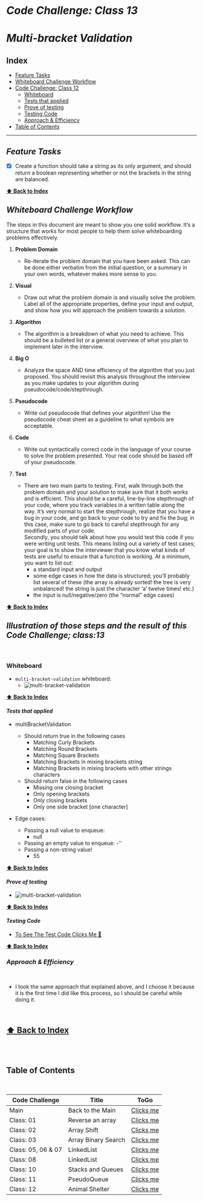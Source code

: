 # ***Code Challenge: Class 13***

# ***Multi-bracket Validation***

## Index

- [Feature Tasks](#Feature-Tasks)
- [Whiteboard Challenge Workflow](#Whiteboard-Challenge-Workflow)
- [Code Challenge: Class 12](#Illustration-of-those-steps-and-the-result-of-this-Code-Challenge;-class-12)
  - [Whiteboard](#Whiteboard)
  - [Tests that applied](#Tests-that-applied)
  - [Prove of testing](#Prove-of-testing)
  - [Testing Code](#Testing-Code)
  - [Approach & Efficiency](#Approach-&-Efficiency)
- [Table of Contents](#Table-of-Contents)

---

## ***Feature Tasks***

- [x] Create a function should take a string as its only argument, and should return a boolean representing whether or not the brackets in the string are balanced.

**[⬆ Back to Index](#index)**

## ***Whiteboard Challenge Workflow***

The steps in this document are meant to show you one solid workflow. It’s a structure that works for most people to help them solve whiteboarding problems effectively.

1. **Problem Domain**
    - Re-iterate the problem domain that you have been asked. This can be done either verbatim from the initial question, or a summary in your own words, whatever makes more sense to you.

2. **Visual**
    - Draw out what the problem domain is and visually solve the problem. Label all of the appropriate properties, define your input and output, and show how you will approach the problem towards a solution.

3. **Algorithm**
    - The algorithm is a breakdown of what you need to achieve. This should be a bulleted list or a general overview of what you plan to implement later in the interview.

4. **Big O**
    - Analyze the space AND time efficiency of the algorithm that you just proposed. You should revisit this analysis throughout the interview as you make updates to your algorithm during pseudocode/code/stepthrough.

5. **Pseudocode**
    - Write out pseudocode that defines your algorithm! Use the pseudocode cheat sheet as a guideline to what symbols are acceptable.

6. **Code**
    - Write out syntactically correct code in the language of your course to solve the problem presented. Your real code should be based off of your pseudocode.

7. **Test**
    - There are two main parts to testing. First, walk through both the problem domain and your solution to make sure that it both works and is efficient. This should be a careful, line-by-line stepthrough of your code, where you track variables in a written table along the way. It’s very normal to start the stepthrough, realize that you have a bug in your code, and go back to your code to try and fix the bug; in this case, make sure to go back to careful stepthrough for any modified parts of your code. <br> Secondly, you should talk about how you would test this code if you were writing unit tests. This means listing out a variety of test cases; your goal is to show the interviewer that you know what kinds of tests are useful to ensure that a function is working. At a minimum, you want to list out:
        - a standard input and output
        - some edge cases in how the data is structured; you’ll probably list several of these (the array is already sorted! the tree is very unbalanced! the string is just the character ‘a’ twelve times! etc.)
        - the input is null/negative/zero (the “normal” edge cases)

**[⬆ Back to Index](#index)**

## ***Illustration of those steps and the result of this Code Challenge; class:13***

<br>

### **Whiteboard**

- `multi-bracket-validation` whiteboard:
  - ![multi-bracket-validation](../../assets/multi-bracket-validation.jpg)

**[⬆ Back to Index](#index)**

#### ***Tests that applied***

- multiBracketValidation
  - Should return true in the following cases
    - Matching Curly Brackets
    - Matching Round Brackets
    - Matching Square Brackets
    - Matching Brackets in mixing brackets string
    - Matching Brackets in mixing brackets with other strings characters
  - Should return false in the following cases
    - Missing one closing bracket
    - Only opening brackets
    - Only closing brackets
    - Only one side bracket [one character]

- Edge cases:
  - Passing a null value to enqueue:
    - null
  - Passing an empty value to enqueue:
        -''
  - Passing a non-string value!
    - 55

**[⬆ Back to Index](#index)**

#### ***Prove of testing***

- ![multi-bracket-validation](../../assets/multi-bracket-validation-test.PNG)

**[⬆ Back to Index](#index)**

#### ***Testing Code***

- [To See The Test Code Clicks Me 🧪](../../__test__/multi-bracket-validation.test.js)

**[⬆ Back to Index](#index)**

### ***Approach & Efficiency***

<br>

- I took the same approach that explained above, and I choose it because it is the first time I did like this process, so I should be careful while doing it.

<br>

**[⬆ Back to Index](#index)**
---

<br>

<br>

## Table of Contents

<br>

|  **Code Challenge** </span> |  **Title**  |   **ToGo** |
| ----------- | ----------- | ----------- |
| Main | Back to the Main | [Clicks me](../../../README.md) |
| Class: 01 | Reverse an array | [Clicks me](../../Challenges/array-reverse/README.md) |
| Class: 02 | Array Shift | [Clicks me](../../Challenges/array-shift/README.md) |
| Class: 03 | Array Binary Search | [Clicks me](../../Challenges/array-binary-search/README.md) |
| Class: 05, 06 & 07 | LinkedList | [Clicks me](../../Challenges/README.md) |
| Class: 08| LinkedList | [Clicks me](../../Challenges/README.md) |
| Class: 10| Stacks and Queues | [Clicks me](../../Data-Structures/JavaScript/stackAndQueues/README.md) |
| Class: 11| PseudoQueue | [Clicks me](../../Challenges/queueWithStacks/README.md) |
| Class: 12| Animal Shelter | [Clicks me](README.md) |
